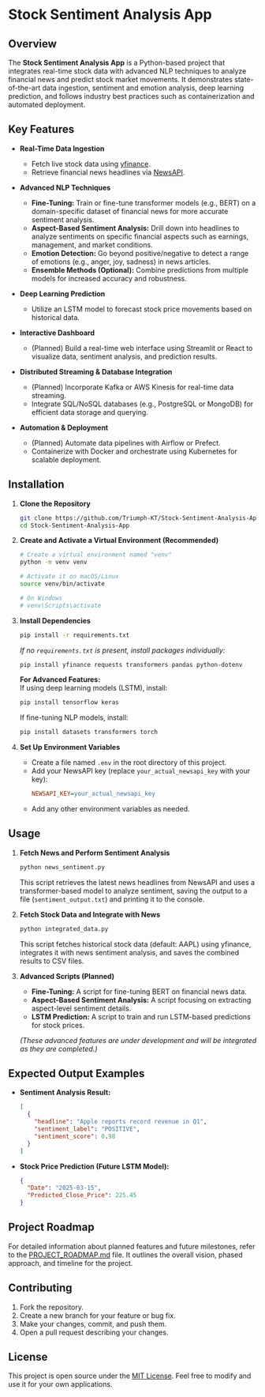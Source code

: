 # Stock Sentiment Analysis App

## Overview
The **Stock Sentiment Analysis App** is a Python-based project that integrates real-time stock data with advanced NLP techniques to analyze financial news and predict stock market movements. It demonstrates state-of-the-art data ingestion, sentiment and emotion analysis, deep learning prediction, and follows industry best practices such as containerization and automated deployment.

## Key Features
- **Real-Time Data Ingestion**  
  - Fetch live stock data using [yfinance](https://pypi.org/project/yfinance/).  
  - Retrieve financial news headlines via [NewsAPI](https://newsapi.org/).

- **Advanced NLP Techniques**  
  - **Fine-Tuning:** Train or fine-tune transformer models (e.g., BERT) on a domain-specific dataset of financial news for more accurate sentiment analysis.  
  - **Aspect-Based Sentiment Analysis:** Drill down into headlines to analyze sentiments on specific financial aspects such as earnings, management, and market conditions.  
  - **Emotion Detection:** Go beyond positive/negative to detect a range of emotions (e.g., anger, joy, sadness) in news articles.  
  - **Ensemble Methods (Optional):** Combine predictions from multiple models for increased accuracy and robustness.

- **Deep Learning Prediction**  
  - Utilize an LSTM model to forecast stock price movements based on historical data.

- **Interactive Dashboard**  
  - (Planned) Build a real-time web interface using Streamlit or React to visualize data, sentiment analysis, and prediction results.

- **Distributed Streaming & Database Integration**  
  - (Planned) Incorporate Kafka or AWS Kinesis for real-time data streaming.  
  - Integrate SQL/NoSQL databases (e.g., PostgreSQL or MongoDB) for efficient data storage and querying.

- **Automation & Deployment**  
  - (Planned) Automate data pipelines with Airflow or Prefect.  
  - Containerize with Docker and orchestrate using Kubernetes for scalable deployment.

## Installation

1. **Clone the Repository**  
   ```bash
   git clone https://github.com/Triumph-KT/Stock-Sentiment-Analysis-App.git
   cd Stock-Sentiment-Analysis-App
   ```

2. **Create and Activate a Virtual Environment (Recommended)**  
   ```bash
   # Create a virtual environment named "venv"
   python -m venv venv

   # Activate it on macOS/Linux
   source venv/bin/activate

   # On Windows
   # venv\Scripts\activate
   ```

3. **Install Dependencies**  
   ```bash
   pip install -r requirements.txt
   ```
   *If no `requirements.txt` is present, install packages individually:*
   ```bash
   pip install yfinance requests transformers pandas python-dotenv
   ```
   **For Advanced Features:**  
   If using deep learning models (LSTM), install:
   ```bash
   pip install tensorflow keras
   ```
   If fine-tuning NLP models, install:
   ```bash
   pip install datasets transformers torch
   ```

4. **Set Up Environment Variables**  
   - Create a file named `.env` in the root directory of this project.
   - Add your NewsAPI key (replace `your_actual_newsapi_key` with your key):
     ```ini
     NEWSAPI_KEY=your_actual_newsapi_key
     ```
   - Add any other environment variables as needed.

## Usage

1. **Fetch News and Perform Sentiment Analysis**  
   ```bash
   python news_sentiment.py
   ```
   This script retrieves the latest news headlines from NewsAPI and uses a transformer-based model to analyze sentiment, saving the output to a file (`sentiment_output.txt`) and printing it to the console.

2. **Fetch Stock Data and Integrate with News**  
   ```bash
   python integrated_data.py
   ```
   This script fetches historical stock data (default: AAPL) using yfinance, integrates it with news sentiment analysis, and saves the combined results to CSV files.

3. **Advanced Scripts (Planned)**  
   - **Fine-Tuning:** A script for fine-tuning BERT on financial news data.  
   - **Aspect-Based Sentiment Analysis:** A script focusing on extracting aspect-level sentiment details.  
   - **LSTM Prediction:** A script to train and run LSTM-based predictions for stock prices.  

   *(These advanced features are under development and will be integrated as they are completed.)*

## Expected Output Examples

- **Sentiment Analysis Result:**  
  ```json
  [
    {
      "headline": "Apple reports record revenue in Q1",
      "sentiment_label": "POSITIVE",
      "sentiment_score": 0.98
    }
  ]
  ```

- **Stock Price Prediction (Future LSTM Model):**  
  ```json
  {
    "Date": "2025-03-15",
    "Predicted_Close_Price": 225.45
  }
  ```

## Project Roadmap
For detailed information about planned features and future milestones, refer to the [PROJECT_ROADMAP.md](PROJECT_ROADMAP.md) file. It outlines the overall vision, phased approach, and timeline for the project.

## Contributing
1. Fork the repository.  
2. Create a new branch for your feature or bug fix.  
3. Make your changes, commit, and push them.  
4. Open a pull request describing your changes.

## License
This project is open source under the [MIT License](LICENSE). Feel free to modify and use it for your own applications.
